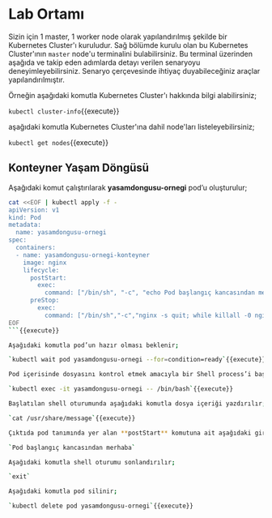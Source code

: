 # Lab Ortamı

Sizin için 1 master, 1 worker node olarak yapılandırılmış şekilde bir Kubernetes Cluster'ı kuruludur. Sağ bölümde kurulu olan bu Kubernetes Cluster'ının `master` node'u terminalini bulabilirsiniz. Bu terminal üzerinden aşağıda ve takip eden adımlarda detayı verilen senaryoyu deneyimleyebilirsiniz. Senaryo çerçevesinde ihtiyaç duyabileceğiniz araçlar yapılandırılmıştır.

Örneğin aşağıdaki komutla Kubernetes Cluster'ı hakkında bilgi alabilirsiniz;

`kubectl cluster-info`{{execute}}

aşağıdaki komutla Kubernetes Cluster'ına dahil node'ları listeleyebilirsiniz;

`kubectl get nodes`{{execute}}

## Konteyner Yaşam Döngüsü

Aşağıdaki komut çalıştırılarak **yasamdongusu-ornegi** pod’u oluşturulur;

```bash
cat <<EOF | kubectl apply -f -
apiVersion: v1
kind: Pod
metadata:
  name: yasamdongusu-ornegi
spec:
  containers:
  - name: yasamdongusu-ornegi-konteyner
    image: nginx
    lifecycle:
      postStart:
        exec:
          command: ["/bin/sh", "-c", "echo Pod başlangıç kancasından merhaba > /usr/share/message"]
      preStop:
        exec:
          command: ["/bin/sh","-c","nginx -s quit; while killall -0 nginx; do sleep 1; done”]
EOF
```{{execute}}

Aşağıdaki komutla pod’un hazır olması beklenir;

`kubectl wait pod yasamdongusu-ornegi --for=condition=ready`{{execute}}

Pod içerisinde dosyasını kontrol etmek amacıyla bir Shell process’i başlatılır;

`kubectl exec -it yasamdongusu-ornegi -- /bin/bash`{{execute}}

Başlatılan shell oturumunda aşağıdaki komutla dosya içeriği yazdırılır;

`cat /usr/share/message`{{execute}}

Çıktıda pod tanımında yer alan **postStart** komutuna ait aşağıdaki girdi olduğunu teyit edin;

`Pod başlangıç kancasından merhaba`

Aşağıdaki komutla shell oturumu sonlandırılır;

`exit`

Aşağıdaki komutla pod silinir;

`kubectl delete pod yasamdongusu-ornegi`{{execute}}
